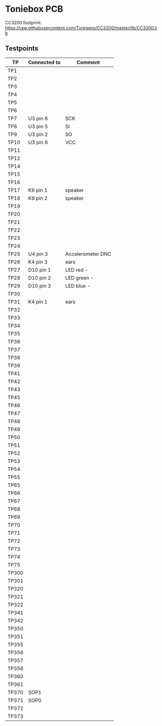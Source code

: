# Toniebox PCB

CC3200 footprint: https://raw.githubusercontent.com/Turegano/CC3200/master/lib/CC3200.lib

## Testpoints

| TP    | Connected to | Comment           |
| ----- | ------------ | ----------------- |
| TP1   |              |                   |
| TP2   |              |                   |
| TP3   |              |                   |
| TP4   |              |                   |
| TP5   |              |                   |
| TP6   |              |                   |
| TP7   | U3 pin 6     | SCK               |
| TP8   | U3 pin 5     | SI                |
| TP9   | U3 pin 2     | SO                |
| TP10  | U3 pin 8     | VCC               |
| TP11  |              |                   |
| TP12  |              |                   |
| TP14  |              |                   |
| TP15  |              |                   |
| TP16  |              |                   |
| TP17  | K9 pin 1     | speaker           |
| TP18  | K9 pin 2     | speaker           |
| TP19  |              |                   |
| TP20  |              |                   |
| TP21  |              |                   |
| TP22  |              |                   |
| TP23  |              |                   |
| TP24  |              |                   |
| TP25  | U4 pin 3     | Accelerometer DNC |
| TP26  | K4 pin 3     | ears              |
| TP27  | D10 pin 1    | LED red -         |
| TP28  | D10 pin 2    | LED green -       |
| TP29  | D10 pin 3    | LED blue -        |
| TP30  |              |                   |
| TP31  | K4 pin 1     | ears              |
| TP32  |              |                   |
| TP33  |              |                   |
| TP34  |              |                   |
| TP35  |              |                   |
| TP36  |              |                   |
| TP37  |              |                   |
| TP38  |              |                   |
| TP39  |              |                   |
| TP41  |              |                   |
| TP42  |              |                   |
| TP43  |              |                   |
| TP45  |              |                   |
| TP46  |              |                   |
| TP47  |              |                   |
| TP48  |              |                   |
| TP49  |              |                   |
| TP50  |              |                   |
| TP51  |              |                   |
| TP52  |              |                   |
| TP53  |              |                   |
| TP54  |              |                   |
| TP55  |              |                   |
| TP65  |              |                   |
| TP66  |              |                   |
| TP67  |              |                   |
| TP68  |              |                   |
| TP69  |              |                   |
| TP70  |              |                   |
| TP71  |              |                   |
| TP72  |              |                   |
| TP73  |              |                   |
| TP74  |              |                   |
| TP75  |              |                   |
| TP300 |              |                   |
| TP301 |              |                   |
| TP320 |              |                   |
| TP321 |              |                   |
| TP322 |              |                   |
| TP341 |              |                   |
| TP342 |              |                   |
| TP350 |              |                   |
| TP351 |              |                   |
| TP355 |              |                   |
| TP356 |              |                   |
| TP357 |              |                   |
| TP358 |              |                   |
| TP360 |              |                   |
| TP361 |              |                   |
| TP370 | SOP1         |                   |
| TP371 | SOP0         |                   |
| TP372 |              |                   |
| TP373 |              |                   |